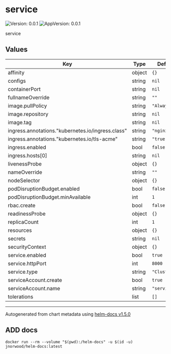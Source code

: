 # service

![Version: 0.0.1](https://img.shields.io/badge/Version-0.0.1-informational?style=flat-square) ![AppVersion: 0.0.1](https://img.shields.io/badge/AppVersion-0.0.1-informational?style=flat-square)


service

## Values

| Key | Type | Default | Description |
|-----|------|---------|-------------|
| affinity | object | `{}` |  |
| configs | string | `nil` |  |
| containerPort | string | `nil` |  |
| fullnameOverride | string | `""` |  |
| image.pullPolicy | string | `"Always"` |  |
| image.repository | string | `nil` |  |
| image.tag | string | `nil` |  |
| ingress.annotations."kubernetes.io/ingress.class" | string | `"nginx"` |  |
| ingress.annotations."kubernetes.io/tls-acme" | string | `"true"` |  |
| ingress.enabled | bool | `false` |  |
| ingress.hosts[0] | string | `nil` |  |
| livenessProbe | object | `{}` |  |
| nameOverride | string | `""` |  |
| nodeSelector | object | `{}` |  |
| podDisruptionBudget.enabled | bool | `false` |  |
| podDisruptionBudget.minAvailable | int | `1` |  |
| rbac.create | bool | `false` |  |
| readinessProbe | object | `{}` |  |
| replicaCount | int | `1` |  |
| resources | object | `{}` |  |
| secrets | string | `nil` |  |
| securityContext | object | `{}` |  |
| service.enabled | bool | `true` |  |
| service.httpPort | int | `8000` |  |
| service.type | string | `"ClusterIP"` |  |
| serviceAccount.create | bool | `true` |  |
| serviceAccount.name | string | `"service"` |  |
| tolerations | list | `[]` |  |

----------------------------------------------
Autogenerated from chart metadata using [helm-docs v1.5.0](https://github.com/norwoodj/helm-docs/releases/v1.5.0)

## ADD docs
```
docker run --rm --volume "$(pwd):/helm-docs" -u $(id -u) jnorwood/helm-docs:latest
```
